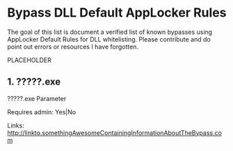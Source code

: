 # Bypass DLL Default AppLocker Rules
The goal of this list is document a verified list of known bypasses using AppLocker Default Rules for DLL whitelisting.
Please contribute and do point out errors or resources I have forgotten.

PLACEHOLDER
## 1. ?????.exe

?????.exe Parameter

Requires admin: Yes|No

Links:  
http://linkto.somethingAwesomeContainingInformationAboutTheBypass.com
